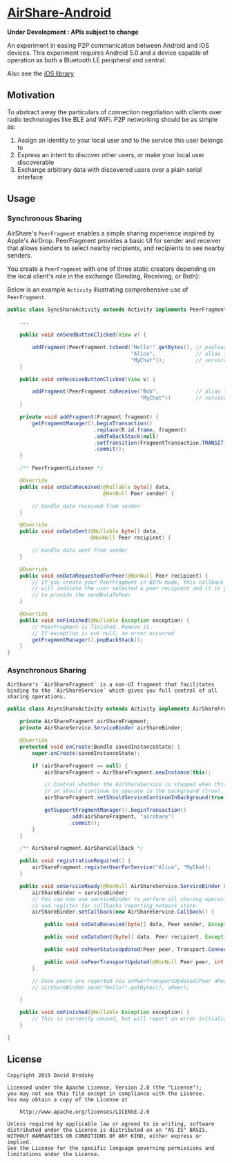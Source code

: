 # [AirShare-Android](https://github.com/OnlyInAmerica/AirShare-Android)

**Under Development : APIs subject to change**

An experiment in easing P2P communication between Android and iOS devices. This experiment requires Android 5.0 and a device capable of operation as both a Bluetooth LE peripheral and central.

Also see the [iOS library](https://github.com/chrisballinger/AirShare)

## Motivation

To abstract away the particulars of connection negotiation with clients over radio technologies like BLE and WiFi.
P2P networking should be as simple as:

1. Assign an identity to your local user and to the service this user belongs to
1. Express an intent to discover other users, or make your local user discoverable
1. Exchange arbitrary data with discovered users over a plain serial interface

## Usage

### Synchronous Sharing

AirShare's `PeerFragment` enables a simple sharing experience inspired by Apple's AirDrop. PeerFragment provides a basic UI for sender and receiver that allows senders to select nearby recipients, and recipients to see nearby senders.

You create a `PeerFragment` with one of three static creators depending on the local client's role in the exchange (Sending, Receiving, or Both):

Below is an example `Activity` illustrating comprehensive use of `PeerFragment`.

```java
public class SyncShareActivity extends Activity implements PeerFragment.PeerFragmentListener {

    ...

    public void onSendButtonClicked(View v) {

        addFragment(PeerFragment.toSend("Hello!".getBytes(), // payload to send
                                        "Alice",             // alias to advertise to other peers
                                        "MyChat"));          // service name
    }

    public void onReceiveButtonClicked(View v) {

        addFragment(PeerFragment.toReceive("Bob",            // alias to advertise to other peers
                                           "MyChat"))        // service name
    }

    private void addFragment(Fragment fragment) {
        getFragmentManager().beginTransaction()
                            .replace(R.id.frame, fragment)
                            .addToBackStack(null)                                       // Allow user to remove fragment via Back navigation. Recommended if Fragment occupies entire screen
                            .setTransition(FragmentTransaction.TRANSIT_FRAGMENT_OPEN)   // Add a simple transition
                            .commit();
    }

    /** PeerFragmentListener */

    @Override
    public void onDataReceived(@Nullable byte[] data,
                               @NonNull Peer sender) {

        // Handle data received from sender
    }

    @Override
    public void onDataSent(@Nullable byte[] data,
                           @NonNull Peer recipient) {

        // Handle data sent from sender
    }

    @Override
    public void onDataRequestedForPeer(@NonNull Peer recipient) {
        // If you create your PeerFragment in BOTH mode, this callback
        // will indicate the user selected a peer recipient and it is your duty
        // to provide the sendDataToPeer
    }

    @Override
    public void onFinished(@Nullable Exception exception) {
        // PeerFragment is finished. Remove it.
        // If exception is not null, an error occurred
        getFragmentManager().popBackStack();
    }
}
```

### Asynchronous Sharing

    AirShare's `AirShareFragment` is a non-UI fragment that facilitates binding to the `AirShareService` which gives you full control of all sharing operations.

```java
public class AsyncShareActivity extends Activity implements AirShareFragment.AirShareCallback {

    private AirShareFragment airShareFragment;
    private AirShareService.ServiceBinder airShareBinder;

    @Override
    protected void onCreate(Bundle savedInstanceState) {
        super.onCreate(savedInstanceState);

        if (airShareFragment == null) {
            airShareFragment = AirShareFragment.newInstance(this);

            // Control whether the AirShareService is stopped when this Activity is stopped (false)
            // or should continue to operate in the background (true). Default is false.
            airShareFragment.setShouldServiceContinueInBackground(true);

            getSupportFragmentManager().beginTransaction()
                    .add(airShareFragment, "airshare")
                    .commit();
        }
    }

    /** AirShareFragment.AirShareCallback */

    public void registrationRequired() {
        airShareFragment.registerUserForService("Alice", "MyChat);
    }

    public void onServiceReady(@NonNull AirShareService.ServiceBinder serviceBinder) {
        airShareBinder = serviceBinder;
        // You can now use serviceBinder to perform all sharing operations
        // and register for callbacks reporting network state.
        airShareBinder.setCallback(new AirShareService.Callback() {

            public void onDataRecevied(byte[] data, Peer sender, Exception exception) {}

            public void onDataSent(byte[] data, Peer recipient, Exception exception) {}

            public void onPeerStatusUpdated(Peer peer, Transport.ConnectionStatus newStatus, boolean peerIsHost) {}

            public void onPeerTransportUpdated(@NonNull Peer peer, int newTransportCode, @Nullable Exception exception) {}
        }

        // Once peers are reported via onPeerTransportUpdated(Peer aPeer ...) you can send them data!
        // airShareBinder.send("Hello!".getBytes(), aPeer);

    }

    public void onFinished(@Nullable Exception exception) {
        // This is currently unused, but will report an error initializing the AirShareService
    }

}
```

## License

    Copyright 2015 David Brodsky

    Licensed under the Apache License, Version 2.0 (the "License");
    you may not use this file except in compliance with the License.
    You may obtain a copy of the License at

        http://www.apache.org/licenses/LICENSE-2.0

    Unless required by applicable law or agreed to in writing, software
    distributed under the License is distributed on an "AS IS" BASIS,
    WITHOUT WARRANTIES OR CONDITIONS OF ANY KIND, either express or implied.
    See the License for the specific language governing permissions and
    limitations under the License.